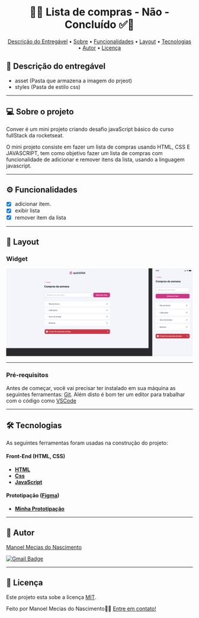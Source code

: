
<!-- MODELO PROJETO FINALIZADO -->
<h1 align="center"> 
	  🚀✅ Lista de compras - Não - Concluído ✅🚀
</h1>

<!-- ---------------------------------------------------------------------- -->

<!-- MODELO MENU DE NAVEGAÇÃO -->
<p align="center">
 <a href="#-Descrição-do-entregável">Descrição do Entregável</a> •
 <a href="#-sobre-o-projeto">Sobre</a> •
 <a href="#-funcionalidades">Funcionalidades</a> •
 <a href="#-layout">Layout</a> • 
 <a href="#-tecnologias">Tecnologias</a> • 
 <a href="#-autor">Autor</a> • 
 <a href="#user-content--licença">Licença</a>
</p>

<!-- ---------------------------------------------------------------------- -->

<!-- MODELO DE DESCRIÇÃO -->
## 📄 Descrição do entregável

<!-- EXEMPLO DE DESCRIÇÃO DE UM PROJETO: -->
- asset (Pasta que armazena a imagem do prjeot)
- styles (Pasta de estilo css)

---

<!-- ---------------------------------------------------------------------- -->

<!-- MODELO DESCRIÇÃO SOBRE O PROJETO: -->
## 💻 Sobre o projeto

<!-- EXPLICA O MOTIVO DO PROJETO -->
Conver é um mini projeto criando desafio javaScript básico do curso fullStack da rocketseat.

O mini projeto consiste em fazer um lista de compras usando HTML, CSS E JAVASCRIPT, tem como
objetivo fazer um lista de compras com funcionalidade de adicionar e remover itens da lista, 
usando a linguagem javascript. 


<!-- LINHA DE DIVISÃO: -->
---

<!-- ---------------------------------------------------------------------- -->

<!-- MODELO FUNCIONALIDADES: -->
## ⚙️ Funcionalidades

<!-- EXEMPLO DE FUNCIONALIDADES: -->
- [x] adicionar item.
- [x] exibir lista
- [x] remover item da lista

---

<!-- ---------------------------------------------------------------------- -->

<!-- EXEMPLO DE LAYOUT: -->
## 🎨 Layout

### Widget

<!-- AQUI VOCÊ PASSA O CAMINHO DA IMAGEM -->
![Mobile1](https://github.com/mmnc12/lista_de_compras/blob/main/_assets/figma.png)<br>

---

<!-- ---------------------------------------------------------------------- -->

<!-- MODELO DE PRÉ REQUISITOS -->
### Pré-requisitos

Antes de começar, você vai precisar ter instalado em sua máquina as seguintes ferramentas:
[Git](https://git-scm.com). 
Além disto é bom ter um editor para trabalhar com o código como [VSCode](https://code.visualstudio.com/)

---

<!-- ---------------------------------------------------------------------- -->

<!-- MODELO DE TECNOLOGIAS -->
## 🛠 Tecnologias

As seguintes ferramentas foram usadas na construção do projeto:

#### **Front-End**  (HTML, CSS) 

-   **[HTML](https://developer.mozilla.org/pt-BR/docs/Web/HTML)**
-   **[Css](https://developer.mozilla.org/pt-BR/docs/Web/CSS)**
-   **[JavaScript](https://developer.mozilla.org/pt-BR/docs/Web/JavaScript/Guide/Introduction)**

#### **Prototipação** ([Figma](https://www.figma.com/))

- **[Minha Prototipação](https://www.figma.com/design/J572QLdNHa7Wd9vTCwZDxi/Lista-de-compras-(Community)?node-id=3-376&node-type=CANVAS&t=iKDKvtqq9VFX59fq-0)**

---

<!-- ---------------------------------------------------------------------- -->


<!-- MODELO DE AUTOR-->
## 🦸 Autor

<a href="https://www.linkedin.com/in/manoel-mecias-nascimento-991152296/">
Manoel Mecias do Nascimento</a>
 <br />
 
[![Gmail Badge](https://img.shields.io/badge/-mmnc12@gmail.com-c14438?style=flat-square&logo=Gmail&logoColor=white&link=mailto:mmnc12@gmail.com)](mailto:mmnc12@gmail.com)

---

<!-- ---------------------------------------------------------------------- -->

<!-- MODELO DE LICENÇA -->
## 📝 Licença

Este projeto esta sobe a licença [MIT](./LICENSE).

Feito por Manoel Mecias do Nascimento👋🏽 [Entre em contato!](https://www.linkedin.com/in/manoel-mecias-nascimento-991152296)


